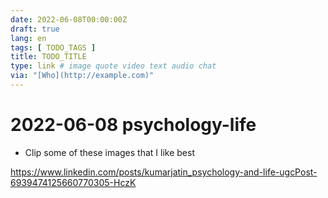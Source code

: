 ```yaml
---
date: 2022-06-08T00:00:00Z
draft: true
lang: en
tags: [ TODO_TAGS ]
title: TODO_TITLE
type: link # image quote video text audio chat
via: "[Who](http://example.com)"
---
```



# 2022-06-08 psychology-life


* Clip some of these images that I like best

https://www.linkedin.com/posts/kumarjatin_psychology-and-life-ugcPost-6939474125660770305-HczK

